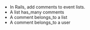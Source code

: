 - In Rails, add comments to event lists.
- A list has_many comments
- A comment belongs_to a list
- A comment belongs_to a user
